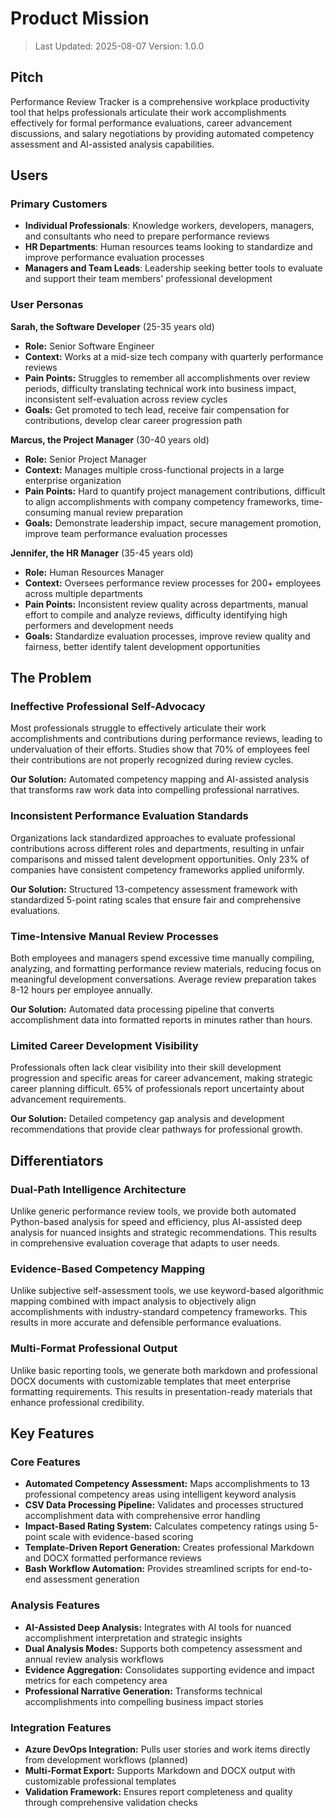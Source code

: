 # Product Mission

> Last Updated: 2025-08-07
> Version: 1.0.0

## Pitch

Performance Review Tracker is a comprehensive workplace productivity tool that helps professionals articulate their work accomplishments effectively for formal performance evaluations, career advancement discussions, and salary negotiations by providing automated competency assessment and AI-assisted analysis capabilities.

## Users

### Primary Customers

- **Individual Professionals**: Knowledge workers, developers, managers, and consultants who need to prepare performance reviews
- **HR Departments**: Human resources teams looking to standardize and improve performance evaluation processes
- **Managers and Team Leads**: Leadership seeking better tools to evaluate and support their team members' professional development

### User Personas

**Sarah, the Software Developer** (25-35 years old)
- **Role:** Senior Software Engineer
- **Context:** Works at a mid-size tech company with quarterly performance reviews
- **Pain Points:** Struggles to remember all accomplishments over review periods, difficulty translating technical work into business impact, inconsistent self-evaluation across review cycles
- **Goals:** Get promoted to tech lead, receive fair compensation for contributions, develop clear career progression path

**Marcus, the Project Manager** (30-40 years old)
- **Role:** Senior Project Manager
- **Context:** Manages multiple cross-functional projects in a large enterprise organization
- **Pain Points:** Hard to quantify project management contributions, difficult to align accomplishments with company competency frameworks, time-consuming manual review preparation
- **Goals:** Demonstrate leadership impact, secure management promotion, improve team performance evaluation processes

**Jennifer, the HR Manager** (35-45 years old)
- **Role:** Human Resources Manager
- **Context:** Oversees performance review processes for 200+ employees across multiple departments
- **Pain Points:** Inconsistent review quality across departments, manual effort to compile and analyze reviews, difficulty identifying high performers and development needs
- **Goals:** Standardize evaluation processes, improve review quality and fairness, better identify talent development opportunities

## The Problem

### Ineffective Professional Self-Advocacy

Most professionals struggle to effectively articulate their work accomplishments and contributions during performance reviews, leading to undervaluation of their efforts. Studies show that 70% of employees feel their contributions are not properly recognized during review cycles.

**Our Solution:** Automated competency mapping and AI-assisted analysis that transforms raw work data into compelling professional narratives.

### Inconsistent Performance Evaluation Standards

Organizations lack standardized approaches to evaluate professional contributions across different roles and departments, resulting in unfair comparisons and missed talent development opportunities. Only 23% of companies have consistent competency frameworks applied uniformly.

**Our Solution:** Structured 13-competency assessment framework with standardized 5-point rating scales that ensure fair and comprehensive evaluations.

### Time-Intensive Manual Review Processes

Both employees and managers spend excessive time manually compiling, analyzing, and formatting performance review materials, reducing focus on meaningful development conversations. Average review preparation takes 8-12 hours per employee annually.

**Our Solution:** Automated data processing pipeline that converts accomplishment data into formatted reports in minutes rather than hours.

### Limited Career Development Visibility

Professionals often lack clear visibility into their skill development progression and specific areas for career advancement, making strategic career planning difficult. 65% of professionals report uncertainty about advancement requirements.

**Our Solution:** Detailed competency gap analysis and development recommendations that provide clear pathways for professional growth.

## Differentiators

### Dual-Path Intelligence Architecture

Unlike generic performance review tools, we provide both automated Python-based analysis for speed and efficiency, plus AI-assisted deep analysis for nuanced insights and strategic recommendations. This results in comprehensive evaluation coverage that adapts to user needs.

### Evidence-Based Competency Mapping

Unlike subjective self-assessment tools, we use keyword-based algorithmic mapping combined with impact analysis to objectively align accomplishments with industry-standard competency frameworks. This results in more accurate and defensible performance evaluations.

### Multi-Format Professional Output

Unlike basic reporting tools, we generate both markdown and professional DOCX documents with customizable templates that meet enterprise formatting requirements. This results in presentation-ready materials that enhance professional credibility.

## Key Features

### Core Features

- **Automated Competency Assessment:** Maps accomplishments to 13 professional competency areas using intelligent keyword analysis
- **CSV Data Processing Pipeline:** Validates and processes structured accomplishment data with comprehensive error handling
- **Impact-Based Rating System:** Calculates competency ratings using 5-point scale with evidence-based scoring
- **Template-Driven Report Generation:** Creates professional Markdown and DOCX formatted performance reviews
- **Bash Workflow Automation:** Provides streamlined scripts for end-to-end assessment generation

### Analysis Features

- **AI-Assisted Deep Analysis:** Integrates with AI tools for nuanced accomplishment interpretation and strategic insights
- **Dual Analysis Modes:** Supports both competency assessment and annual review analysis workflows
- **Evidence Aggregation:** Consolidates supporting evidence and impact metrics for each competency area
- **Professional Narrative Generation:** Transforms technical accomplishments into compelling business impact stories

### Integration Features

- **Azure DevOps Integration:** Pulls user stories and work items directly from development workflows (planned)
- **Multi-Format Export:** Supports Markdown and DOCX output with customizable professional templates
- **Validation Framework:** Ensures report completeness and quality through comprehensive validation checks